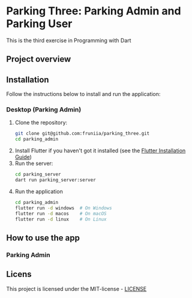 # Parking Three: Parking Admin and Parking User
This is the third exercise in Programming with Dart

## Project overview

## Installation
Follow the instructions below to install and run the application:

### Desktop (Parking Admin)
1. Clone the repository:
   ```bash
   git clone git@github.com:fruniia/parking_three.git
   cd parking_admin
   ```
2. Install Flutter if you haven't got it installed (see the [Flutter Installation Guide](https://flutter.dev/docs/get-started/install))
3. Run the server:
   ```bash
   cd parking_server
   dart run parking_server:server
   ```
4. Run the application
   ```bash
   cd parking_admin
   flutter run -d windows  # On Windows
   flutter run -d macos    # On macOS
   flutter run -d linux    # On Linux
   ```

## How to use the app
### Parking Admin

## Licens
This project is licensed under the MIT-license - [LICENSE](LICENSE)